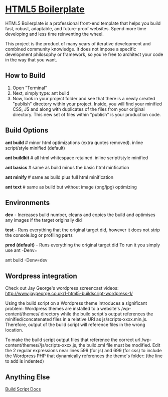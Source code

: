 # [HTML5 Boilerplate](http://html5boilerplate.com)

HTML5 Boilerplate is a professional front-end template that helps you build fast, robust, adaptable, and future-proof websites. Spend more time developing and less time reinventing the wheel.

This project is the product of many years of iterative development and combined community knowledge. It does not impose a specific development philosophy or framework, so you're free to architect your code in the way that you want.


## How to Build

1. Open "Terminal"
2. Next, simply type: ant build
3. Now, look in your project folder and see that there is a newly created "publish" directory within your project. Inside, you will find your minified CSS, JS and along with duplicates of the files from your original directory. This new set of files within "publish" is your production code.

## Build Options

**ant build**     # minor html optimizations (extra quotes removed). inline script/style minified (default)

**ant buildkit**  # all html whitespace retained. inline script/style minified 

**ant basics**    # same as build minus the basic html minfication

**ant minify**    # same as build plus full html minification

**ant text**      # same as build but without image (png/jpg) optimizing


## Environments

**dev** - Increases build number, cleans and copies the build and optimises any images if the target originally did

**test** - Runs everything that the original target did, however it does not strip the console.log or profiling parts

**prod (default)** - Runs everything the original target did
To run it you simply use ant <target> -Denv=<environment>

ant build -Denv=dev


## Wordpress integration

Check out Jay George's wordpress screencast videos: http://www.jaygeorge.co.uk/1-html5-buildscript-wordpress-1/

Using the build script on a Wordpress theme introduces a significant problem: Wordpress themes are installed to a website's /wp-content/themes/<theme-name> directory while the build script's output references the minified/concatenated files in a relative URI as js/scripts-xxxx.min.js. Therefore, output of the build script will reference files in the wrong location.

To make the build script output files that reference the correct url /wp-content/themes/<theme-name>/js/scripts-xxxx.js, the build.xml file must be modified. Edit the 2 regular expressions near lines 599 (for js) and 699 (for css) to include the Wordpress PHP that dynamically references the theme's folder: (the line to add is indented)

<replaceregexp match="&lt;!-- scripts concatenated [\d\w\s\W]*?!-- 
end ((scripts)|(concatenated and minified scripts))--&gt;" 
replace="&lt;script src='
    &lt;?php bloginfo('template_url'); ?&gt;/
${dir.js}/scripts-${build.number}.min.js\'&gt;&lt;/script&gt;" flags="m">


## Anything Else

[Build Script Docs](http://html5boilerplate.com/docs/Build-script/)